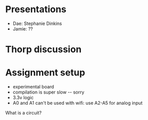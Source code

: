 # Presentations
- Dae: Stephanie Dinkins
- Jamie: ??

# Thorp discussion

# Assignment setup

- experimental board
- compilation is super slow -- sorry
- 3.3v logic
- A0 and A1 can't be used with wifi: use A2-A5 for analog input

What is a circuit?
